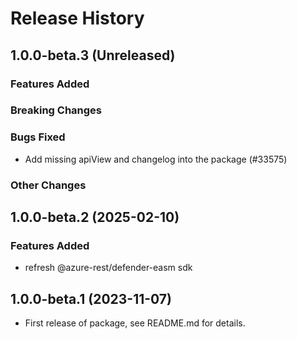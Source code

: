 # Release History

## 1.0.0-beta.3 (Unreleased)

### Features Added

### Breaking Changes

### Bugs Fixed

- Add missing apiView and changelog into the package (#33575)

### Other Changes

## 1.0.0-beta.2 (2025-02-10)

### Features Added
- refresh @azure-rest/defender-easm sdk

## 1.0.0-beta.1 (2023-11-07)

- First release of package, see README.md for details.
